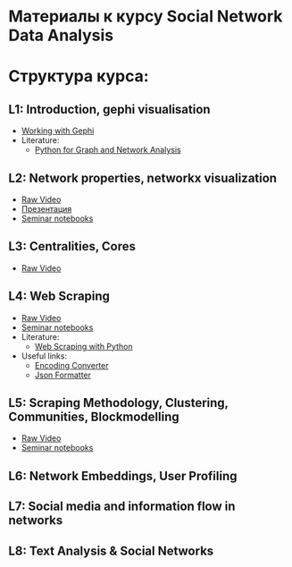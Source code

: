 # Материалы к курсу Social Network Data Analysis

# Структура курса:

## L1: Introduction, gephi visualisation
* [Working with Gephi](https://youtu.be/jYSOh-v4kxo)
* Literature:
    * [Python for Graph and Network Analysis](https://api.onedrive.com/v1.0/shares/u!aHR0cHM6Ly8xZHJ2Lm1zL2IvcyFBdldqdXEtLW5zblNrYWxNWUpyUGFpdVl1UzlHN1E_ZT1mTmpEYTM/root/content)

## L2: Network properties, networkx visualization
* [Raw Video](https://youtu.be/phYSKxdrppc)
* [Презентация](https://api.onedrive.com/v1.0/shares/u!aHR0cHM6Ly8xZHJ2Lm1zL2IvcyFBdldqdXEtLW5zblNrYWxlVHg0M3RoVjk2c3k1aGc/root/content)
* [Seminar notebooks](https://github.com/karpovilia/SNA_DJ_2020/tree/master/Seminar%202%20-%20Network%20properties%2C%20networkx%20visualization)
## L3: Centralities, Cores
* [Raw Video](https://youtu.be/H0M4FHRvz90)

## L4: Web Scraping
* [Raw Video](https://youtu.be/muPKRInsKdw)
* [Seminar notebooks](https://github.com/karpovilia/SNA_DJ_2020/tree/master/Seminar%204%20-%20Web%20Scraping)
* Literature:
    * [Web Scraping with Python](https://yanfei.site/docs/dpsa/references/PyWebScrapingBook.pdf)
* Useful links:
    * [Encoding Converter](https://convertcodes.com/utf16-encode-decode-convert-string/)
    * [Json Formatter](http://json.parser.online.fr/beta/)

## L5: Scraping Methodology, Clustering, Communities, Blockmodelling
* [Raw Video](https://youtu.be/tZPGslmxxyU)
* [Seminar notebooks](https://github.com/karpovilia/SNA_DJ_2020/tree/master/Seminar%205%20-%20Clustering%2C%20Communities%2C%20Blockmodelling)

## L6: Network Embeddings, User Profiling

## L7: Social media and information flow in networks

## L8: Text Analysis & Social Networks

